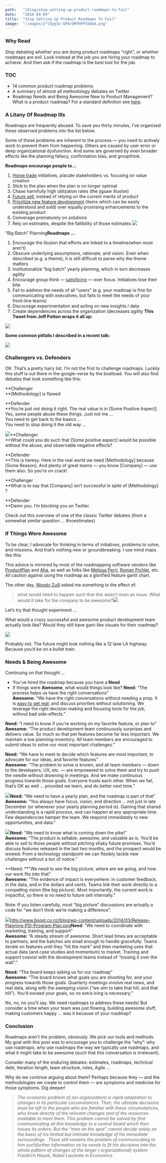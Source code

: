 ```yaml
---
path:	"/blog/stop-setting-up-product-roadmaps-to-fail"
date:	"2016-04-04"
title:	"Stop Setting Up Product Roadmaps To Fail"
image:	"/images/1*lOyg3v-GPArdMfHFP558mA.png"
---
```


### Why Read

Stop debating whether you are doing product roadmaps “right”, or whether roadmaps are evil. Look instead at the job you are hiring your roadmap to achieve. And then ask if the roadmap is the best tool for the job.

### TOC

* 14 common product roadmap problems
* A summary of almost all methodology debates on Twitter
* Roadmap Needs and Being Awesome
New to Product Management? What is a product roadmap? For a standard definition see [here](http://www.aha.io/roadmapping/guide/product-roadmap).

### A Litany Of Roadmap Ills

Roadmaps are frequently abused. To save you thirty minutes, I’ve organized these observed problems into the list below.

Some of these problems are inherent to the process — you need to actively work to prevent them from happening. Others are caused by user error or deep organizational dysfunction. And some are governed by even broader effects like the planning fallacy, confirmation bias, and groupthink.

**Roadmaps encourage people to…**

1. [Horse trade](https://en.wikipedia.org/wiki/Horse_trading) initiatives, placate stakeholders vs. focusing on value creation
2. Stick to the plan when the plan is no longer optimal
3. Chase harmfully high utilization rates (the jigsaw illusion)
4. [Future sell](https://signalvnoise.com/posts/694-you-dont-need-a-product-road-map), instead of relying on the current merits of product
5. [Prioritize new feature development](https://blog.intercom.io/where-do-you-suck-where-does-it-matter/) (items which can be easily understood and sold) over equally promising enhancements to the existing product
6. Converage prematurely on solutions
7. Rely on estimates, despite the fallibility of those estimates
![](/images/1*lOyg3v-GPArdMfHFP558mA.png)

“Big Batch” Planning**Roadmaps …**

1. Encourage the illusion that efforts are linked to a timeline(when most aren’t)
2. Obscure underlying assumptions, rationale, and vision. Even when described (e.g. a theme), it is still difficult to parse why the theme matters
3. Institutionalize “big batch” yearly planning, which in turn decreases agility
4. Encourage group think — [satisficing](https://en.wikipedia.org/wiki/Satisficing) — over focus. Initiatives lose their bite
5. Fail to address the needs of all “users” (e.g. your roadmap is fine for communicating with executives, but fails to meet the needs of your front-line teams)
6. Discourage experimentation and acting on new insights / data
7. Create dependencies across the organization (decreases agility
**This Tweet from Jeff Patton wraps it all up:**

![](/images/0*_5HN1gHKLCGXKDr1.)

**Some common pitfalls I described in a recent talk:**

![](/images/1*fD83hoX1EY5rVzT5ERx4dw.png)

### Challengers vs. Defenders

OK. That’s a pretty hairy list. I’m not the first to challenge roadmaps. Luckily this stuff is out there in the google-verse by the boatload. You will also find debates that look something like this:

**Challenger  
**[Methodology] is flawed

**Defender  
**You’re just not doing it right. The real value is in [Some Positive Aspect]. Yes, some people abuse these things. Just not me …  
You need to get back to the basics …  
You need to stop doing it the old way …

![](/images/1*eXUqdtEc2SMBg2H5xxCg4Q.png)**Challenger  
**What could you do such that [Some positive aspect] would be possible without the abuse, and observable negative effects?

**Defender  
**This is heresy. Here in the real world we need [Methodology] because [Some Reason]. And plenty of great teams — you know [Company] — use them also. So you’re on crack!

**Challenger  
**What is to say that [Company] isn’t successful in spite of [Methodology] ?

**Defender  
**Damn you. I’m blocking you on Twitter.

Check out this overview of one of the classic Twitter debates (from a somewhat similar question … #noestimates)

### If Things Were Awesome

To be clear, I advocate for thinking in terms of initiatives, problems to solve, and missions. And that’s nothing new or groundbreaking. I use mind maps like this:

This advice is mirrored by most of the roadmapping software vendors like [ProductPlan](http://www.productplan.com/) and [Aha](http://www.aha.io/?utm_source=google&utm_medium=ppc&utm_campaign=brand_search&gclid=CJKj-bHg88sCFYMehgodOFoMzw), as well as folks like [Melissa Perri](https://medium.com/u/d5387b79efe8), [Roman Pichler](https://medium.com/u/9562e5263e32), etc. All caution against using the roadmap as a glorified feature gantt chart.

The other day, [Woody Zuill](https://twitter.com/WoodyZuill?ref_src=twsrc%5Egoogle%7Ctwcamp%5Eserp%7Ctwgr%5Eauthor) asked me something to the effect of:


> what would need to happen such that this wasn’t even an issue. What would it take for the company to be awesome?![](/images/0*hPu3Zi5A1i1Ngos-.)

Let’s try that thought experiment …

What would a crazy successful and awesome product development team actually look like? Would they still have gant-like visuals for their roadmap?

![](/images/0*MJyRcuIpGEG5pxgB.)

Probably not. The future might look nothing like a 12 lane LA highway. Because you’d be on a bullet train.

### Needs & Being Awesome

Continuing on that thought …

* You’ve hired the roadmap because you have a **Need**
* If things were **Awesome**, what would things look like?
**Need:** “The process helps us have the right conversations”  
**Awesome:** “We have the right conversations without needing a prop. It is [easy to get real](http://www.amazon.com/gp/product/B005UQYKVE/ref=dp-kindle-redirect?ie=UTF8&btkr=1), and discuss priorities without solutioning. We leverage the right decision making and focusing tools for the job, without bad side-effects.”

**Need:** “I need to know if you’re working on my favorite feature, or plan to”  
**Awesome:** “The product development team continuously surprises and delivers value. So much so that pet features become far less important. We maintain a low planning-inventory. All team members are encouraged to submit ideas to solve our most important challenges.”

**Need:** “We have to meet to decide which features are most important, to advocate for our ideas, and favorite features”  
**Awesome:** “The problem to solve is known, and all team members — down to the developers, UX, etc. — are empowered to solve them and try to push the needle without drowning in meetings. And we make continuous progress towards those goals. Everyone trusts each other. When we fail, that’s OK as well … provided we learn, and do better next time.”

![](/images/1*PgeB1tI_4pjT0T23wFF-Hw.png)**Need:** “We need to have a yearly plan, and the roadmap is part of that”  
**Awesome:** “You always have focus, vision, and direction … not just in late December (or whenever your yearly planning period is). Gaining that shared understanding is a rapid process, and can happen at any appropriate time. Few dependencies hamper the team. We respond immediately to new opportunities, and data.”

![](/images/1*f0IF-fzFXv4G8r_iz9lGsw.png)**Need:** “We need to know what is coming down the pike!”  
**Awesome:** “The product is sellable, awesome, and valuable as is. You’d be able to sell to those people without pitching shaky future promises. You’d discuss features released in the last two months, and the prospect would be wowed. From a technology standpoint we can flexibly tackle new challenges without a ton of notice.”

**Need: **“We need to see the big picture, where are we going, and how our work fits into that”  
**Awesome:** “The evidence of impact is everywhere: in customer feedback, in the data, and in the dollars and cents. Teams link their work directly to a compelling vision (the big picture). Most importantly, the current work is impactful, so there is no need to future sell internally.”

Note: If you listen carefully, most “big picture” discussions are actually a code for “we don’t think we’re making a difference”.

![](/images/0*2votZLbfcMxlPYKP.)<http://www.boost.co.nz/blog/wp-content/uploads/2014/03/Release-Planning-PSI-Program-Plan.png>**Need**: “We need to coordinate with marketing, training, and support”  
**Awesome:** “A steady stream of awesome. Short lead times are acceptable to partners, and the batches are small enough to handle gracefully. Teams iterate on features until they “hit the mark” and then marketing uses that actual data (and case studies and momentum) to market. Training and support coexist with the development teams instead of “tossing it over the wall”.”

**Need:** “The board keeps asking us for our roadmap”  
**Awesome:** “The board knows what goals you are shooting for, and your progress towards those goals. Quarterly meetings involve real news, and real data, along with the sweeping vision (“we aim to take that hill, and that hill”). You’d exceed your goals, so no extra icing is necessary.”

No, no, no you’ll say. We need roadmaps to address these needs! But consider a time when your team was just flowing, building awesome stuff, making customers happy … was it because of your roadmap?

### Conclusion

Roadmaps aren’t the problem, obviously. We pick our tools and methods. My goal with this post was to encourage you to challenge the “why”: why use roadmaps, why use roadmaps the way we typically use roadmaps, and what it might take to be awesome (such that this conversation is irrelevant).

Consider many of the enduring debates: estimates, roadmaps, technical debt, iteration length, team structure, roles, Agile …

Why do we continue arguing about them? Perhaps because they — and the methodologies we create to control them — are symptoms and medicine for those symptoms. Dig deeper!


> *The economic problem of (an organization) is rapid adaptation to changes in its particular circumstances. Then, the ultimate decisions must be left to the people who are familiar with these circumstances, who know directly of the relevant changes and of the resources available to meet them. This problem cannot be solved by first communicating all this knowledge to a central board which then issues its orders. But the “man on the spot” cannot decide solely on the basis of his limited but intimate knowledge of his immediate surroundings . There still remains the problem of communicating to him suchfurther information as he needs to fit his decisions into the whole pattern of changes of the larger ( organizational) system  
> Friedrich Hayek, Nobel Laureate in Economics*